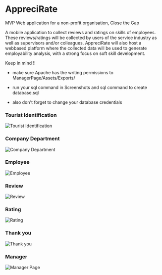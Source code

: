 # AppreciRate

MVP Web application for a non-profit organisation, Close the Gap

A mobile application to collect reviews and ratings on skills of employees. These
reviews/ratings will be collected by users of the service industry as well as supervisors and/or colleagues.
AppreciRate will also host a webbased platform where the collected data will be used to generate
employability analysis, with a strong focus on soft skill development.


Keep in mind !!

- make sure Apache has the writing permissions to ManagerPage/Assets/Exports/

- run your sql command in Screenshots and sql command to create database.sql

- also don't forget to change your database credentials

### Tourist Identification
![Tourist Identification](https://raw.githubusercontent.com/Vindevoghel/AppreciRate/master/Screenshots%20and%20SQL%20command/CustomerIdentification.png "Tourist Identification")

### Company Department
![Company Department](https://raw.githubusercontent.com/Vindevoghel/AppreciRate/master/Screenshots%20and%20SQL%20command/CompanyDepartment.png "Company Department")

### Employee
![Employee](https://raw.githubusercontent.com/Vindevoghel/AppreciRate/master/Screenshots%20and%20SQL%20command/Employee.png "Employee")

### Review
![Review](https://raw.githubusercontent.com/Vindevoghel/AppreciRate/master/Screenshots%20and%20SQL%20command/Review.png "Review")

### Rating
![Rating](https://raw.githubusercontent.com/Vindevoghel/AppreciRate/master/Screenshots%20and%20SQL%20command/Rating.png "Rating")

### Thank you
![Thank you](https://raw.githubusercontent.com/Vindevoghel/AppreciRate/39a667d58e7256072813d69a16e9c40f7f81790d/Screenshots%20and%20SQL%20command/Thankyou.png "Thank you")

### Manager
![Manager Page](https://raw.githubusercontent.com/Vindevoghel/AppreciRate/master/Screenshots%20and%20SQL%20command/Manager%20Page.png "Manager Page")
